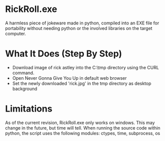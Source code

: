 # RickRoll.exe
A harmless piece of jokeware made in python, compiled into an EXE file for portability without needing python or the involved libraries on the target computer.

# What It Does (Step By Step)

- Download image of rick astley into the C:\tmp directory using the CURL command.
- Open Never Gonna Give You Up in default web browser
- Set the newly downloaded 'rick.jpg' in the tmp directory as desktop background

# Limitations
As of the current revision, RickRoll.exe only works on windows. This may change in the future, but time will tell.
When running the source code within python, the script uses the following modules: ctypes, time, subprocess, os
